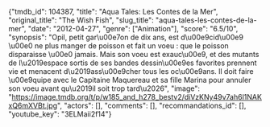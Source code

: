 {"tmdb_id": 104387, "title": "Aqua Tales: Les Contes de la Mer", "original_title": "The Wish Fish", "slug_title": "aqua-tales-les-contes-de-la-mer", "date": "2012-04-27", "genre": ["Animation"], "score": "6.5/10", "synopsis": "Opil, petit gar\u00e7on de dix ans, est d\u00e9cid\u00e9 \u00e0 ne plus manger de poisson et fait un voeu : que le poisson disparaisse \u00e0 jamais. Mais son voeu est exauc\u00e9, et des mutants de l\u2019espace sortis de ses bandes dessin\u00e9es favorites prennent vie et menacent d\u2019ass\u00e9cher tous les oc\u00e9ans. Il doit faire \u00e9quipe avec le Capitaine Maquereau et sa fille Marina pour annuler son voeu avant qu\u2019il soit trop tard\u2026", "image": "https://image.tmdb.org/t/p/w185_and_h278_bestv2/diVzKNy49v7ah6l1NAKxQ6mXVBt.jpg", "actors": [], "comments": [], "recommandations_id": [], "youtube_key": "3ELMaii2f14"}